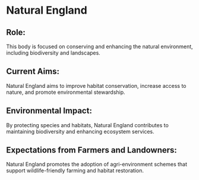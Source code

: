 # Natural England
## Role: 
This body is focused on conserving and enhancing the natural environment, including biodiversity and landscapes.
## Current Aims: 
Natural England aims to improve habitat conservation, increase access to nature, and promote environmental stewardship.
## Environmental Impact: 
By protecting species and habitats, Natural England contributes to maintaining biodiversity and enhancing ecosystem services.
## Expectations from Farmers and Landowners: 
Natural England promotes the adoption of agri-environment schemes that support wildlife-friendly farming and habitat restoration.